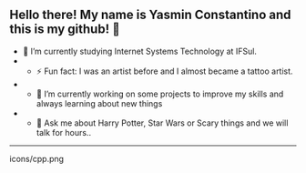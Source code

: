 ## Hello there! My name is Yasmin Constantino and this is my github! 👋

  - 🌱 I’m currently studying Internet Systems Technology at IFSul.
  - - ⚡ Fun fact: I was an artist before and I almost became a tattoo artist.
  - - 🔭 I’m currently working on some projects to improve my skills and always learning about new things
  - - 💬 Ask me about Harry Potter, Star Wars or Scary things and we will talk for hours..

  <hr>
icons/cpp.png
<!--
<img style="width=100px;  src="Ghost Wallpaper.jpeg">
      -->



<!--
**yasminconstantino/yasminconstantino** is a ✨ _special_ ✨ repository because its `README.md` (this file) appears on your GitHub profile.

Here are some ideas to get you started:

- 🌱 I’m currently learning ...
- 👯 I’m looking to collaborate on ...
- 🤔 I’m looking for help with ...
- 💬 Ask me about ...
- 📫 How to reach me: ...
- 😄 Pronouns: ...
-->
